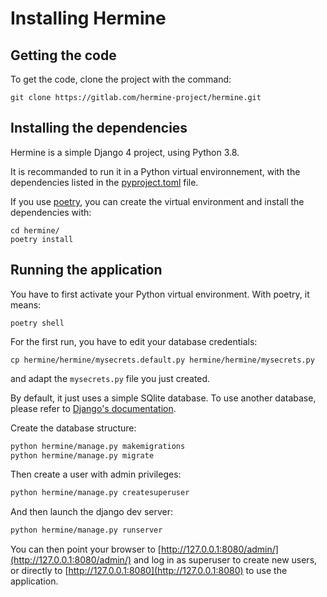 <!---  
SPDX-FileCopyrightText: Hermine team <hermine@inno3.fr> 
SPDX-License-Identifier: CC-BY-4.0
-->

# Installing Hermine

## Getting the code 

To get the code, clone the project with the command: 

```
git clone https://gitlab.com/hermine-project/hermine.git
```

## Installing the dependencies 

Hermine is a simple Django 4 project, using Python 3.8.

It is recommanded to run it in a Python virtual environnement, with the dependencies listed in the [pyproject.toml](https://gitlab.com/hermine-project/hermine/-/blob/main/pyproject.toml) file.

If you use [poetry](https://python-poetry.org/docs/), you can create the virtual environment and install the dependencies with:

```
cd hermine/
poetry install
```

## Running the application



You have to first activate your Python virtual environment. With poetry, it means:
```
poetry shell
```
For the first run, you have to edit your database credentials:

```
cp hermine/hermine/mysecrets.default.py hermine/hermine/mysecrets.py
```
and adapt the `mysecrets.py` file you just created.

By default, it just uses a simple SQlite database. To use another database, please refer to [Django's documentation](https://docs.djangoproject.com/en/4.0/topics/install/#get-your-database-running).


Create the database structure:
```bash
python hermine/manage.py makemigrations
python hermine/manage.py migrate
```

Then create a user with admin privileges:
```bash
python hermine/manage.py createsuperuser
```

And then launch the django dev server:

```bash
python hermine/manage.py runserver
```

You can then point your browser to [http://127.0.0.1:8080/admin/](http://127.0.0.1:8080/admin/)
and log in as superuser to create new users, or directly to [http://127.0.0.1:8080](http://127.0.0.1:8080) to use the application.


